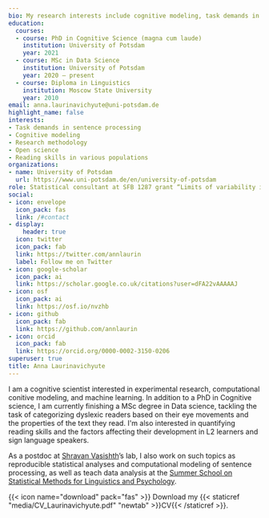 ```yaml
---
bio: My research interests include cognitive modeling, task demands in sentence processing, and open science.
education:
  courses:
  - course: PhD in Cognitive Science (magna cum laude)
    institution: University of Potsdam
    year: 2021 
  - course: MSc in Data Science
    institution: University of Potsdam
    year: 2020 – present
  - course: Diploma in Linguistics
    institution: Moscow State University
    year: 2010
email: anna.laurinavichyute@uni-potsdam.de
highlight_name: false
interests:
- Task demands in sentence processing
- Cognitive modeling
- Research methodology
- Open science
- Reading skills in various populations
organizations:
- name: University of Potsdam
  url: https://www.uni-potsdam.de/en/university-of-potsdam
role: Statistical consultant at SFB 1287 grant “Limits of variability in language”
social:
- icon: envelope
  icon_pack: fas
  link: /#contact
- display:
    header: true
  icon: twitter
  icon_pack: fab
  link: https://twitter.com/annlaurin
  label: Follow me on Twitter
- icon: google-scholar
  icon_pack: ai
  link: https://scholar.google.co.uk/citations?user=dFA22vAAAAAJ
- icon: osf
  icon_pack: ai
  link: https://osf.io/nvzhb
- icon: github
  icon_pack: fab
  link: https://github.com/annlaurin
- icon: orcid
  icon_pack: fab
  link: https://orcid.org/0000-0002-3150-0206
superuser: true
title: Anna Laurinavichyute
---
```


I am a cognitive scientist interested in experimental research, computational conitive modeling, and machine learning. In addition to a PhD in Cognitive science, I am currently finishing a MSc degree in Data science, tackling the task of categorizing dyslexic readers based on their eye movements and the properties of the text they read. I'm also interested in quantifying reading skills and the factors affecting their development in L2 learners and sign language speakers.

As a postdoc at [Shravan Vasishth](https://vasishth.github.io/)’s lab, I also work on such topics as reproducible statistical analyses and computational modeling of sentence processing, as well as teach data analysis at the [Summer School on Statistical Methods for Linguistics and Psychology](https://vasishth.github.io/smlp2024/).

{{< icon name="download" pack="fas" >}} Download my {{< staticref "media/CV_Laurinavichyute.pdf" "newtab" >}}CV{{< /staticref >}}.
